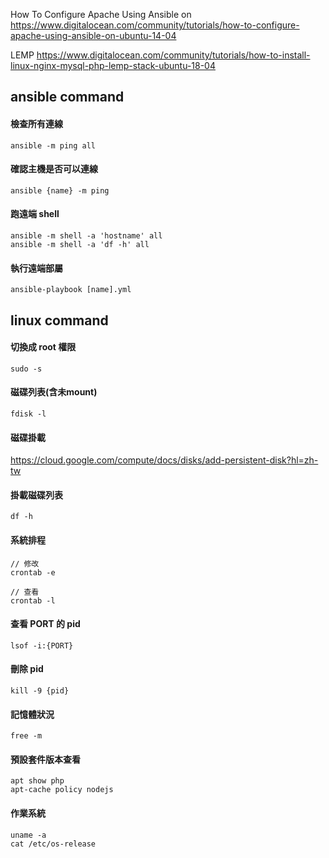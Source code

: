 
How To Configure Apache Using Ansible on 
    https://www.digitalocean.com/community/tutorials/how-to-configure-apache-using-ansible-on-ubuntu-14-04

LEMP
    https://www.digitalocean.com/community/tutorials/how-to-install-linux-nginx-mysql-php-lemp-stack-ubuntu-18-04

## ansible command


#### 檢查所有連線

	ansible -m ping all
	
#### 確認主機是否可以連線

	ansible {name} -m ping
	
#### 跑遠端 shell

	ansible -m shell -a 'hostname' all
	ansible -m shell -a 'df -h' all
	
#### 執行遠端部屬

	ansible-playbook [name].yml

## linux command

#### 切換成 root 權限

	sudo -s

#### 磁碟列表(含未mount)

	fdisk -l

#### 磁碟掛載

<https://cloud.google.com/compute/docs/disks/add-persistent-disk?hl=zh-tw>

#### 掛載磁碟列表

	df -h

#### 系統排程

	// 修改
	crontab -e
	
	// 查看
	crontab -l

#### 查看 PORT 的 pid
	lsof -i:{PORT}

#### 刪除 pid
	kill -9 {pid}
	
#### 記憶體狀況
	free -m
	
#### 預設套件版本查看
	apt show php
	apt-cache policy nodejs
	
#### 作業系統
	uname -a
	cat /etc/os-release


